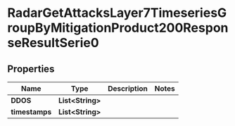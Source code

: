 

# RadarGetAttacksLayer7TimeseriesGroupByMitigationProduct200ResponseResultSerie0


## Properties

| Name | Type | Description | Notes |
|------------ | ------------- | ------------- | -------------|
|**DDOS** | **List&lt;String&gt;** |  |  |
|**timestamps** | **List&lt;String&gt;** |  |  |



